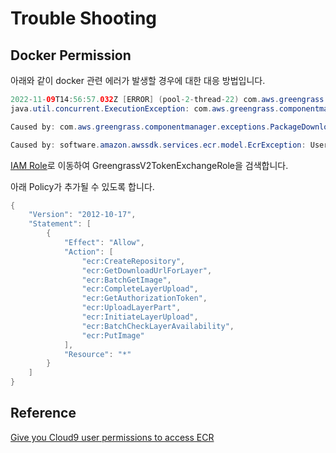 # Trouble Shooting

## Docker Permission

아래와 같이 docker 관련 에러가 발생할 경우에 대한 대응 방법입니다. 

```java
2022-11-09T14:56:57.032Z [ERROR] (pool-2-thread-22) com.aws.greengrass.deployment.DeploymentService: Error occurred while processing deployment. {deploymentId=cdec9d54-928a-41ed-bca8-a6d81a10951b, serviceName=DeploymentService, currentState=RUNNING}
java.util.concurrent.ExecutionException: com.aws.greengrass.componentmanager.exceptions.PackageDownloadException: Failed to download artifact name: 'docker:123456789012.dkr.ecr.ap-northeast-2.amazonaws.com/cdk-hnb659fds-container-assets-123456789012-ap-northeast-2:6421efde9b674e2b82dfb41d8a696fb780120467d9b97426c0c94cfe88e723db' for component com.ml.xgboost-1.0.0, reason: Failed to get auth token for docker login

Caused by: com.aws.greengrass.componentmanager.exceptions.PackageDownloadException: Failed to download artifact name: 'docker:123456789012.dkr.ecr.ap-northeast-2.amazonaws.com/cdk-hnb659fds-container-assets-123456789012-ap-northeast-2:6421efde9b674e2b82dfb41d8a696fb780120467d9b97426c0c94cfe88e723db' for component com.ml.xgboost-1.0.0, reason: Failed to get auth token for docker login

Caused by: software.amazon.awssdk.services.ecr.model.EcrException: User: arn:aws:sts::123456789012:assumed-role/GreengrassV2TokenExchangeRole/599efcf081cb2f8ffd6d27e9f2f75a32129224b0bba059aeae065e332b4f18ba is not authorized to perform: ecr:GetAuthorizationToken on resource: * because no identity-based policy allows the ecr:GetAuthorizationToken action (Service: Ecr, Status Code: 400, Request ID: 0ecc7c57-56a7-44c3-bb5c-d053765714ed, Extended Request ID: null)
```

[IAM Role](https://us-east-1.console.aws.amazon.com/iamv2/home#/roles)로 이동하여 GreengrassV2TokenExchangeRole을 검색합니다.

아래 Policy가 추가될 수 있도록 합니다. 

```java
{
    "Version": "2012-10-17",
    "Statement": [
        {
            "Effect": "Allow",
            "Action": [
                "ecr:CreateRepository",
                "ecr:GetDownloadUrlForLayer",
                "ecr:BatchGetImage",
                "ecr:CompleteLayerUpload",
                "ecr:GetAuthorizationToken",
                "ecr:UploadLayerPart",
                "ecr:InitiateLayerUpload",
                "ecr:BatchCheckLayerAvailability",
                "ecr:PutImage"
            ],
            "Resource": "*"
        }
    ]
}
```

## Reference 

[Give you Cloud9 user permissions to access ECR](https://catalog.us-east-1.prod.workshops.aws/workshops/5ecc2416-f956-4273-b729-d0d30556013f/en-US/chapter8-containers/10-step1#give-you-cloud9-user-permissions-to-access-ecr)
